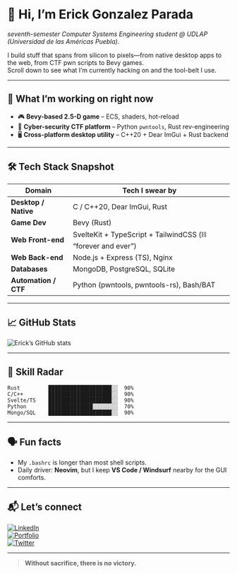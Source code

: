 # 👋 Hi, I’m **Erick Gonzalez Parada**  
_seventh-semester Computer Systems Engineering student @ UDLAP (Universidad de las Américas Puebla)._

I build stuff that spans from silicon to pixels—from native desktop apps to the web, from CTF pwn scripts to Bevy games.  
Scroll down to see what I’m currently hacking on and the tool-belt I use.

---

## 🚀 What I’m working on right now
- 🎮 **Bevy-based 2.5-D game** – ECS, shaders, hot-reload  
- 🧪 **Cyber-security CTF platform** – Python `pwntools`, Rust rev-engineering  
- 🖥️ **Cross-platform desktop utility** – C++20 + Dear ImGui + Rust backend  

---

## 🛠️ Tech Stack Snapshot

| Domain | Tech I swear by |
|---|---|
| **Desktop / Native** | C / C++20, Dear ImGui, Rust |
| **Game Dev** | Bevy (Rust) |
| **Web Front-end** | SvelteKit + TypeScript + TailwindCSS (⛓️ “forever and ever”) |
| **Web Back-end** | Node.js + Express (TS), Nginx |
| **Databases** | MongoDB, PostgreSQL, SQLite |
| **Automation / CTF** | Python (pwntools, pwntools-rs), Bash/BAT |

---

## 📈 GitHub Stats

![Erick’s GitHub stats](https://github-readme-stats.vercel.app/api?username=erickgonzalezp&show_icons=true&theme=onedark)

---

## 🎯 Skill Radar

```
Rust         ████████████████████░░  90%
C/C++        ████████████████████░░  90%
Svelte/TS    ████████████████████░░  90%
Python       ██████████████░░░░░░░░  70%
Mongo/SQL    ████████████████████░░  90%
```

---

## 🗣️ Fun facts
- My `.bashrc` is longer than most shell scripts.  
- Daily driver: **Neovim**, but I keep **VS Code / Windsurf** nearby for the GUI comforts.

---

## 📬 Let’s connect
[![LinkedIn](https://img.shields.io/badge/LinkedIn-0077B5?style=flat&logo=linkedin&logoColor=white)](https://linkedin.com/in/erick-gonzalez-810883335)  
[![Portfolio](https://img.shields.io/badge/Portfolio-00c4a7?style=flat&logo=vercel&logoColor=white)](https://portafolio-delta-wheat.vercel.app)  
[![Twitter](https://img.shields.io/badge/Twitter-1DA1F2?style=flat&logo=twitter&logoColor=white)](https://twitter.com/erickgonzalezp)

---

> **Without sacrifice, there is no victory.**
